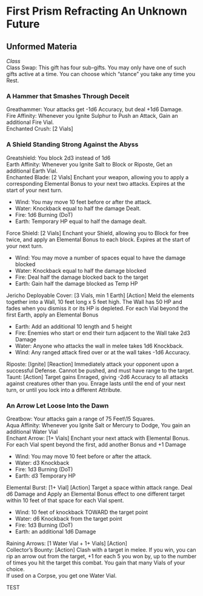 # First Prism Refracting An Unknown Future

## Unformed Materia

*Class*  
Class Swap: This gift has four sub-gifts. You may only have one of such gifts active at a time. You can choose which “stance” you take any time you Rest.

### A Hammer that Smashes Through Deceit

Greathammer: Your attacks get \-1d6 Accuracy, but deal \+1d6 Damage.  
Fire Affinity: Whenever you Ignite Sulphur to Push an Attack, Gain an additional Fire Vial.  
Enchanted Crush: \[2 Vials\]

### A Shield Standing Strong Against the Abyss

Greatshield: You block 2d3 instead of 1d6  
Earth Affinity: Whenever you Ignite Salt to Block or Riposte, Get an additional Earth Vial.  
Enchanted Blade: \[2 Vials\] Enchant your weapon, allowing you to apply a corresponding Elemental Bonus to your next two attacks. Expires at the start of your next turn.

* Wind: You may move 10 feet before or after the attack.  
* Water: Knockback equal to half the damage Dealt.  
* Fire: 1d6 Burning (DoT)  
* Earth: Temporary HP equal to half the damage dealt.

Force Shield: \[2 Vials\] Enchant your Shield, allowing you to Block for free twice, and apply an Elemental Bonus to each block. Expires at the start of your next turn.

* Wind: You may move a number of spaces equal to have the damage blocked  
* Water: Knockback equal to half the damage blocked  
* Fire: Deal half the damage blocked back to the target  
* Earth: Gain half the damage blocked as Temp HP

Jericho Deployable Cover: \[3 Vials, min 1 Earth\] \[Action\] Meld the elements together into a Wall, 10 feet long x 5 feet high. The Wall has 50 HP and fades when you dismiss it or its HP is depleted. For each Vial beyond the first Earth, apply an Elemental Bonus

* Earth: Add an additional 10 length and 5 height  
* Fire: Enemies who start or end their turn adjacent to the Wall take 2d3 Damage  
* Water: Anyone who attacks the wall in melee takes 1d6 Knockback.  
* Wind: Any ranged attack fired over or at the wall takes \-1d6 Accuracy.

Riposte: \[Ignite\] \[Reaction\] Immediately attack your opponent upon a successful Defense. Cannot be pushed, and must have range to the target.  
Taunt: \[Action\] Target gains Enraged, giving \-2d6 Accuracy to all attacks against creatures other than you. Enrage lasts until the end of your next turn, or until you lock into a different Attribute.

### An Arrow Let Loose Into the Dawn

Greatbow: Your attacks gain a range of 75 Feet\\15 Squares.  
Aqua Affinity: Whenever you Ignite Salt or Mercury to Dodge, You gain an additional Water Vial  
Enchant Arrow: \[1+ Vials\] Enchant your next attack with Elemental Bonus. For each Vial spent beyond the first, add another Bonus and \+1 Damage

* Wind: You may move 10 feet before or after the attack.  
* Water: d3 Knockback  
* Fire: 1d3 Burning (DoT)  
* Earth: d3 Temporary HP

Elemental Burst: \[1+ Vial\] \[Action\] Target a space within attack range. Deal d6 Damage and Apply an Elemental Bonus effect to one different target within 10 feet of that space for each Vial spent.

* Wind: 10 feet of knockback TOWARD the target point  
* Water: d6 Knockback from the target point  
* Fire: 1d3 Burning (DoT)  
* Earth: an additional 1d6 Damage

Raining Arrows: \[1 Water Vial \+ 1+ Vials\] \[Action\]  
Collector’s Bounty: \[Action\] Clash with a target in melee. If you win, you can rip an arrow out from the target, \+1 for each 5 you won by, up to the number of times you hit the target this combat. You gain that many Vials of your choice.  
If used on a Corpse, you get one Water Vial.


TEST
